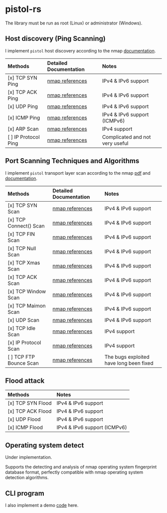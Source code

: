 # pistol-rs

The library must be run as root (Linux) or administrator (Windows).

## Host discovery (Ping Scanning)

I implement `pistol` host discovery according to the nmap [documentation](https://nmap.org/book/host-discovery.html).

| Methods              | Detailed Documentation                                                                          | Notes                           |
| :------------------- | :---------------------------------------------------------------------------------------------- | :------------------------------ |
| [x] TCP SYN Ping     | [nmap references](https://nmap.org/book/host-discovery-techniques.html#host-discovery-PS)       | IPv4 & IPv6 support             |
| [x] TCP ACK Ping     | [nmap references](https://nmap.org/book/host-discovery-techniques.html#host-discovery-PA)       | IPv4 & IPv6 support             |
| [x] UDP Ping         | [nmap references](https://nmap.org/book/host-discovery-techniques.html#host-discovery-PU)       | IPv4 & IPv6 support             |
| [x] ICMP Ping        | [nmap references](https://nmap.org/book/host-discovery-techniques.html#host-discovery-icmpping) | IPv4 & IPv6 support (ICMPv6)    |
| [x] ARP Scan         | [nmap references](https://nmap.org/book/host-discovery-techniques.html#arp-scan)                | IPv4 support                    |
| [ ] IP Protocol Ping | [nmap references](https://nmap.org/book/host-discovery-techniques.html#host-discovery-PO)       | Complicated and not very useful |

## Port Scanning Techniques and Algorithms

I implement `pistol` transport layer scan according to the nmap [pdf](https://nmap.org/nmap_doc.html) and [documentation](https://nmap.org/book/scan-methods.html).

| Methods                 | Detailed Documentation                                                        | Notes                                   |
| :---------------------- | :---------------------------------------------------------------------------- | :-------------------------------------- |
| [x] TCP SYN Scan        | [nmap references](https://nmap.org/book/synscan.html)                         | IPv4 & IPv6 support                     |
| [x] TCP Connect() Scan  | [nmap references](https://nmap.org/book/scan-methods-connect-scan.html)       | IPv4 & IPv6 support                     |
| [x] TCP FIN Scan        | [nmap references](https://nmap.org/book/scan-methods-null-fin-xmas-scan.html) | IPv4 & IPv6 support                     |
| [x] TCP Null Scan       | [nmap references](https://nmap.org/book/scan-methods-null-fin-xmas-scan.html) | IPv4 & IPv6 support                     |
| [x] TCP Xmas Scan       | [nmap references](https://nmap.org/book/scan-methods-null-fin-xmas-scan.html) | IPv4 & IPv6 support                     |
| [x] TCP ACK Scan        | [nmap references](https://nmap.org/book/scan-methods-ack-scan.html)           | IPv4 & IPv6 support                     |
| [x] TCP Window Scan     | [nmap references](https://nmap.org/book/scan-methods-window-scan.html)        | IPv4 & IPv6 support                     |
| [x] TCP Maimon Scan     | [nmap references](https://nmap.org/book/scan-methods-maimon-scan.html)        | IPv4 & IPv6 support                     |
| [x] UDP Scan            | [nmap references](https://nmap.org/book/scan-methods-udp-scan.html)           | IPv4 & IPv6 support                     |
| [x] TCP Idle Scan       | [nmap references](https://nmap.org/book/idlescan.html)                        | IPv4 support                            |
| [x] IP Protocol Scan    | [nmap references](https://nmap.org/book/scan-methods-ip-protocol-scan.html)   | IPv4 support                            |
| [ ] TCP FTP Bounce Scan | [nmap references](https://nmap.org/book/scan-methods-ftp-bounce-scan.html)    | The bugs exploited have long been fixed |


## Flood attack

| Methods           | Notes                        |
| :---------------- | :--------------------------- |
| [x] TCP SYN Flood | IPv4 & IPv6 support          |
| [x] TCP ACK Flood | IPv4 & IPv6 support          |
| [x] UDP Flood     | IPv4 & IPv6 support          |
| [x] ICMP Flood    | IPv4 & IPv6 support (ICMPv6) |

## Operating system detect

Under implementation.

Supports the detecting and analysis of nmap operating system fingerprint database format, perfectly compatible with nmap operating system detection algorithms.

## CLI program

I also implement a demo [code](https://github.com/rikonaka/pistol_cli-rs) here.